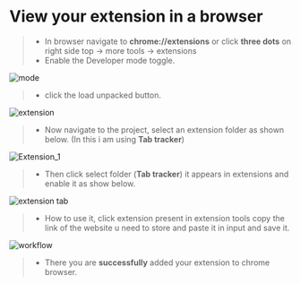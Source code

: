 # View your extension in a browser
> - In browser navigate to **chrome://extensions** or click **three dots** on right side top -> more tools -> extensions
> - Enable the Developer mode toggle.

![mode](https://user-images.githubusercontent.com/50798369/151940417-8ef24def-4655-4733-88d2-e78af95d65f1.png)


> - click the load unpacked button.

![extension](https://user-images.githubusercontent.com/50798369/151922701-39be149a-308c-4a3f-8f0d-77590b14c5fa.jpg)

> - Now navigate to the project, select an extension folder as shown below. (In this i am using **Tab tracker**)

![Extension_1](https://user-images.githubusercontent.com/50798369/151942230-0138d2fe-05bc-49d4-8241-61bff64d4cb5.jpg)

> - Then click select folder (**Tab tracker**) it appears in extensions and enable it as show below.

![extension tab](https://user-images.githubusercontent.com/50798369/151942984-acb7998d-efa7-4252-94e8-742e6d75f38e.jpg)

> - How to use it, click extension present in extension tools copy the link of the website u need to store and paste it in input and save it.

![workflow](https://user-images.githubusercontent.com/50798369/151943813-394d9ffb-24fd-461c-aae3-69d9942801c0.jpg)

> - There you are **successfully** added your extension to chrome browser.
